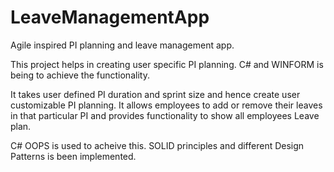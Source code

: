 # LeaveManagementApp
Agile inspired PI planning and leave management app.

This project helps in creating user specific PI planning.
C# and WINFORM is being to achieve the functionality.

It takes user defined PI duration and sprint size and hence create user customizable PI planning.
It allows employees to add or remove their leaves in that particular PI and provides functionality to show all employees Leave plan.

C# OOPS is used to acheive this. SOLID principles and different Design Patterns is been implemented.
